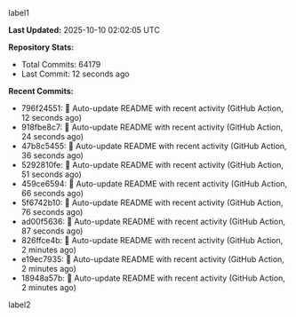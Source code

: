 
label1 
<!-- ACTIVITY_START -->
**Last Updated:** 2025-10-10 02:02:05 UTC

**Repository Stats:**
- Total Commits: 64179
- Last Commit: 12 seconds ago

**Recent Commits:**
- 796f24551: 🤖 Auto-update README with recent activity (GitHub Action, 12 seconds ago)
- 918fbe8c7: 🤖 Auto-update README with recent activity (GitHub Action, 24 seconds ago)
- 47b8c5455: 🤖 Auto-update README with recent activity (GitHub Action, 36 seconds ago)
- 5292810fe: 🤖 Auto-update README with recent activity (GitHub Action, 51 seconds ago)
- 459ce6594: 🤖 Auto-update README with recent activity (GitHub Action, 66 seconds ago)
- 5f6742b10: 🤖 Auto-update README with recent activity (GitHub Action, 76 seconds ago)
- ad00f5636: 🤖 Auto-update README with recent activity (GitHub Action, 87 seconds ago)
- 826ffce4b: 🤖 Auto-update README with recent activity (GitHub Action, 2 minutes ago)
- e19ec7935: 🤖 Auto-update README with recent activity (GitHub Action, 2 minutes ago)
- 18948a57b: 🤖 Auto-update README with recent activity (GitHub Action, 2 minutes ago)
<!-- ACTIVITY_END -->

label2
